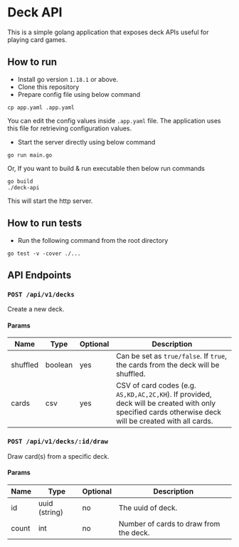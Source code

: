 # Deck API
This is a simple golang application that exposes deck APIs useful for playing card games.

## How to run
- Install go version `1.18.1` or above.
- Clone this repository
- Prepare config file using below command
```shell
cp app.yaml .app.yaml
```
You can edit the config values inside `.app.yaml` file. The application uses this file for retrieving configuration values.

- Start the server directly using below command
```shell
go run main.go
```

Or, If you want to build & run executable then below run commands
```shell
go build
./deck-api
```

This will start the http server.

## How to run tests
- Run the following command from the root directory
```shell
go test -v -cover ./...
```

## API Endpoints
### `POST /api/v1/decks`
Create a new deck.
#### Params
| Name | Type | Optional | Description
| --- | --- | --- | --- |
| shuffled | boolean | yes | Can be set as `true/false`. If `true`, the cards from the deck will be shuffled.
| cards | csv | yes | CSV of card codes (e.g. `AS,KD,AC,2C,KH`). If provided, deck will be created with only specified cards otherwise deck will be created with all cards.

### `POST /api/v1/decks/:id/draw`
Draw card(s) from a specific deck.
#### Params
| Name | Type | Optional | Description
| --- | --- | --- | --- |
| id | uuid (string) | no | The uuid of deck.
| count | int | no | Number of cards to draw from the deck.
